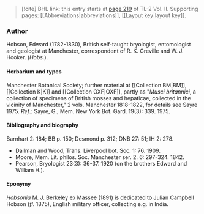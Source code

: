 > [!cite] BHL link: this entry starts at [page 219](https://www.biodiversitylibrary.org/item/103253#page/245/mode/1up) of TL-2 Vol. II.
> Supporting pages: [[Abbreviations|abbreviations]], [[Layout key|layout key]].

### Author

Hobson, Edward (1782-1830), British self-taught bryologist, entomologist and geologist at Manchester, correspondent of R. K. Greville and W. J. Hooker. (*Hobs.*).

#### Herbarium and types

Manchester Botanical Society; further material at [[Collection BM|BM]], [[Collection K|K]] and [[Collection OXF|OXF]], partly as "*Musci britannici*, a collection of specimens of British mosses and hepaticae, collected in the vicinity of Manchester," 2 vols. Manchester 1818-1822, for details see Sayre 1975.
*Ref*.: Sayre, G., Mem. New York Bot. Gard. 19(3): 339. 1975.

#### Bibliography and biography

Barnhart 2: 184; BB p. 150; Desmond p. 312; DNB 27: 51; IH 2: 278.
- Dallman and Wood, Trans. Liverpool bot. Soc. 1: 76. 1909.
- Moore, Mem. Lit. philos. Soc. Manchester ser. 2. 6: 297-324. 1842.
- Pearson, Bryologist 23(3): 36-37. 1920 (on the brothers Edward and William H.).

#### Eponymy

*Hobsonia* M. J. Berkeley ex Massee (1891) is dedicated to Julian Campbell Hobson (*fl*. 1875), English military officer, collecting e.g. in India.

